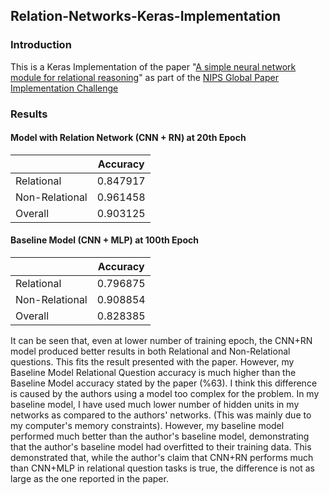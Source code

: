 ## Relation-Networks-Keras-Implementation

### Introduction
This is a Keras Implementation of the paper "[A simple neural network module for relational reasoning](https://nurture.ai/p/089570b9-fe63-43af-8a25-76117d2a1c21)" as part of the [NIPS Global Paper Implementation Challenge](https://nurture.ai/nips-challenge)

### Results

#### Model with Relation Network (CNN + RN) at 20th Epoch

|               | Accuracy      |
| ------------- | ------------- |
| Relational    | 0.847917  |
| Non-Relational | 0.961458 |
| Overall       | 0.903125|

#### Baseline Model (CNN + MLP) at 100th Epoch

|               | Accuracy      |
| ------------- | ------------- |
| Relational    | 0.796875  |
| Non-Relational | 0.908854 |
| Overall       | 0.828385|


It can be seen that, even at lower number of training epoch, the CNN+RN model produced better results in both Relational and Non-Relational questions. This fits the result presented with the paper. However, my Baseline Model Relational Question accuracy is much higher than the Baseline Model accuracy stated by the paper (%63). I think this difference is caused by the authors using a model too complex for the problem. In my baseline model, I have used much lower number of hidden units in my networks as compared to the authors' networks. (This was mainly due to my computer's memory constraints). However, my baseline model performed much better than the author's baseline model, demonstrating that the author's baseline model had overfitted to their training data. This demonstrated that, while the author's claim that CNN+RN performs much than CNN+MLP in relational question tasks is true, the difference is not as large as the one reported in the paper.
